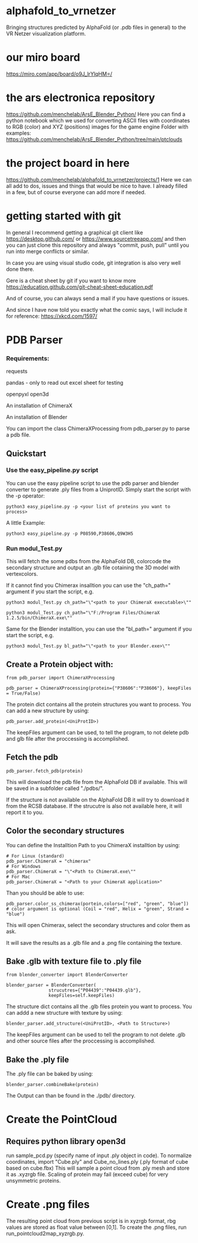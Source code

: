 # alphafold_to_vrnetzer

Bringing structures predicted by AlphaFold (or .pdb files in general) to the VR Netzer visualization platform.

# our miro board

https://miro.com/app/board/o9J_lrYlqHM=/

# the ars electronica repository

https://github.com/menchelab/ArsE_Blender_Python/
Here you can find a python notebook which we used for converting ASCII files with coordinates to RGB (color) and XYZ (positions) images for the game engine
Folder with examples: https://github.com/menchelab/ArsE_Blender_Python/tree/main/ptclouds

# the project board in here

https://github.com/menchelab/alphafold_to_vrnetzer/projects/1
Here we can all add to dos, issues and things that would be nice to have. I already filled in a few, but of course everyone can add more if needed.

# getting started with git

In general I recommend getting a graphical git client like https://desktop.github.com/ or https://www.sourcetreeapp.com/ and then you can just clone this repository and always "commit, push, pull" until you run into merge conflicts or similar.

In case you are using visual studio code, git integration is also very well done there.

Gere is a cheat sheet by git if you want to know more
https://education.github.com/git-cheat-sheet-education.pdf

And of course, you can always send a mail if you have questions or issues.

And since I have now told you exactly what the comic says,
I will include it for reference: https://xkcd.com/1597/

# PDB Parser

### Requirements:

requests

pandas - only to read out excel sheet for testing

openpyxl
open3d

An installation of ChimeraX

An installation of Blender

You can import the class ChimeraXProcessing from pdb_parser.py to parse a pdb file.

## Quickstart
### Use the easy_pipeline.py script
You can use the easy pipeline script to use the pdb parser and blender converter to generate .ply files from a UniprotID. Simply start the script with the -p operator:

`python3 easy_pipeline.py -p <your list of proteins you want to process>`

A little Example:

`python3 easy_pipeline.py -p P08590,P38606,Q9W3H5`

### Run modul_Test.py

This will fetch the some pdbs from the AlphaFold DB, colorcode the secondary structure and output an .glb file cotaining the 3D model with vertexcolors.

If it cannot find you Chimerax insalltion you can use the "ch_path=" argument if you start the script, e.g.

`python3 modul_Test.py ch_path="\"<path to your ChimeraX executable>\""`

`python3 modul_Test.py ch_path="\"F:/Program Files/ChimeraX 1.2.5/bin/ChimeraX.exe\""`

Same for the Blender installtion, you can use the "bl_path=" argument if you start the script, e.g.

`python3 modul_Test.py bl_path="\"<path to your Blender.exe>\""`

## Create a Protein object with:

```
from pdb_parser import ChimeraXProcessing

pdb_parser = ChimeraXProcessing(protein={"P38606":"P38606"}, keepFiles = True/False)

```
The protein dict contains all the protein structures you want to process.
You can add a new structure by using:
```
pdb_parser.add_protein(<UniProtID>)
```

The keepFiles argument can be used, to tell the program, to not delete pdb and 
glb file after the proccessing is accomplished.

## Fetch the pdb

```
pdb_parser.fetch_pdb(protein)
```

This will download the pdb file from the AlphaFold DB if available. This will be saved in a subfolder called "./pdbs/".

If the structure is not available on the AlphaFold DB it will try to download it from the RCSB database. If the strucutre is also not available here, it will report it to you.

## Color the secondary structures

You can define the Installtion Path to you ChimeraX installtion by using:

```
# For Linux (standard)
pdb_parser.ChimeraX = "chimerax"
# For Windows
pdb_parser.ChimeraX = "\"<Path to ChimeraX.exe\""
# For Mac
pdb_parser.ChimeraX = "<Path to your ChimeraX application>"
```

Than you should be able to use:

```
pdb_parser.color_ss_chimerax(portein,colors=["red", "green", "blue"]) # color argument is optional (Coil = "red", Helix = "green", Strand = "blue")
```

This will open Chimerax, select the secondary structures and color them as ask.

It will save the results as a .glb file and a .png file containing the texture.

## Bake .glb with texture file to .ply file

```
from blender_converter import BlenderConverter

blender_parser = BlenderConverter(
                strucutres={"P04439":"P04439.glb"},
                keepFiles=self.keepFiles)

```
The structure dict contains all the .glb files protein you want to process. You can addd a new structure with texture by using:

```
blender_parser.add_structure(<UniProtID>, <Path to Structure>)
```

The keepFiles argument can be used to tell the program to not delete .glb and other
source files after the proccessing is accomplished.

## Bake the .ply file

The .ply file can be baked by using:

```
blender_parser.combineBake(protein)
```
The Output can than be found in the ./pdb/ directory.

# Create the PointCloud
## Requires python library open3d
run sample_pcd.py (specify name of input .ply object in code). To normalize coordinates, import "Cube.ply" and Cube_no_lines.ply (.ply format of cube based on cube.fbx)
This will sample a point cloud from .ply mesh and store it as .xyzrgb file. Scaling of protein may fail (exceed cube) for very unsymmetric proteins.

# Create .png files
The resulting point cloud from previous script is in xyzrgb format, rbg values are stored as float value between [0,1].
To create the .png files, run run_pointcloud2map_xyzrgb.py.

